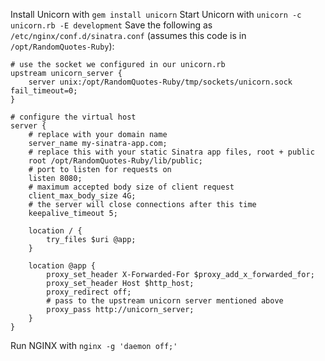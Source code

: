 Install Unicorn with `gem install unicorn`
Start Unicorn with `unicorn -c unicorn.rb -E development`
Save the following as `/etc/nginx/conf.d/sinatra.conf` (assumes this code is in `/opt/RandomQuotes-Ruby`):
```
# use the socket we configured in our unicorn.rb
upstream unicorn_server {
    server unix:/opt/RandomQuotes-Ruby/tmp/sockets/unicorn.sock fail_timeout=0;
}

# configure the virtual host
server {
    # replace with your domain name
    server_name my-sinatra-app.com;
    # replace this with your static Sinatra app files, root + public
    root /opt/RandomQuotes-Ruby/lib/public;
    # port to listen for requests on
    listen 8080;
    # maximum accepted body size of client request
    client_max_body_size 4G;
    # the server will close connections after this time
    keepalive_timeout 5;

    location / {
        try_files $uri @app;
    }

    location @app {
        proxy_set_header X-Forwarded-For $proxy_add_x_forwarded_for;
        proxy_set_header Host $http_host;
        proxy_redirect off;
        # pass to the upstream unicorn server mentioned above
        proxy_pass http://unicorn_server;
    }
}
```
Run NGINX with `nginx -g 'daemon off;'`